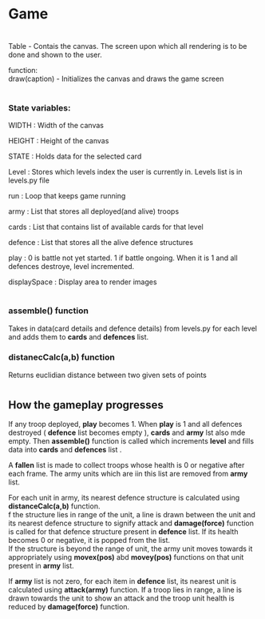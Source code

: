 # Game

#

Table   - Contais the canvas. The screen upon which all rendering is to be done and shown to the user.
<p>
function:<br/> draw(caption)  - Initializes the canvas and draws the game screen
</p>

#

### State variables:

<p>WIDTH    :   Width of the canvas</p>
<p>HEIGHT   :   Height of the canvas</p>
<p>STATE    :   Holds data for the selected card </p>
<p>Level    :   Stores which levels index the  user is currently in. Levels list is in levels.py file</p>
<p>run      :   Loop that keeps game running </p>
<p>army     :   List that stores all deployed(and alive) troops</p>
<p>cards    :   List that contains list of available cards for that level</p>
<p>defence  :   List that stores all the alive defence structures</p>
<p>play     :   0 is battle not yet started. 1 if battle ongoing. When it is 1 and all defences destroye, level incremented.</p>
<p>displaySpace :   Display area to render images</p>


#
### assemble() function
<p>
Takes in data(card details and defence details) from levels.py for each level and adds them to <b>cards</b> and <b>defences</b> list.
</p>

### distanecCalc(a,b) function

Returns euclidian distance between two given sets of points

#

## How the gameplay progresses

<p>
If any troop deployed, <b>play</b> becomes 1. When <b>play</b> is 1 and all defences destroyed ( <b>defence</b> list becomes empty ), <b>cards</b> and <b>army</b> lst also mde empty. Then <b>assemble()</b> function is called which increments <b>level</b> and fills data into <b>cards</b> and <b>defences</b> list .
</p>

<p>
A <b>fallen</b> list is made to collect troops whose health is 0 or negative after each frame. The army units which are iin this list are removed from <b>army</b> list.
</p>

<p>
For each unit in army, its nearest defence structure is calculated using <b>distanceCalc(a,b)</b> function. 
<br/>f the structure lies in range of the unit,  a line is drawn between the unit and its nearest defence structure to signify attack and <b>damage(force)</b> function is called for that defence structure present in <b>defence</b> list. If its health becomes 0 or negative, it is popped from the list. 
<br/>If the structure is beyond the range of unit, the army unit moves towards it appropriately using <b>movex(pos)</b> abd <b>movey(pos)</b> functions on that unit present in <b>army</b> list.
</p>
<p>
If <b>army</b> list is not zero, for each item in <b>defence</b> list, its nearest unit is calculated using <b>attack(army)</b> function. If a troop lies in range, a line is drawn towards the unit to show an attack and the troop unit health is reduced by <b>damage(force)</b> function.
</p>
